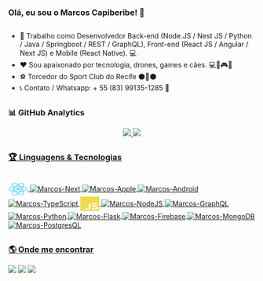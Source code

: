### Olá, eu sou o Marcos Capiberibe! 👋

##

- 🔭 Trabalho como Desenvolvedor Back-end (Node.JS / Nest JS / Python / Java / Springboot / REST / GraphQL), Front-end (React JS / Angular / Next JS) e Mobile (React Native). 💻
- ❤ Sou apaixonado por tecnologia, drones, games e cães. 💻🚁🎮🐶
- ⚽ Torcedor do Sport Club do Recife ⚫🔴⚫
- 📞 Contato / Whatsapp: + 55 (83) 99135-1285 📲

##

### 📊 GitHub Analytics

<div align="center">
 <a href="https://github.com/marcoscapiberibe">
 <img height="165em" src="https://github-readme-stats.vercel.app/api?username=marcoscapiberibe&show_icons=true&theme=gruvbox_light&include_all_commits=true&count_private=true"/>
 <img height="165em" src="https://github-readme-stats.vercel.app/api/top-langs/?username=marcoscapiberibe&layout=compact&langs_count=7&theme=gruvbox_light"/>
</div>

##

### 🏆 Linguagens & Tecnologias
  
 <div style="display: inline_block"><br>
 <img align="center" alt="Marcos-React" height="30" width="40" src="https://raw.githubusercontent.com/devicons/devicon/master/icons/react/react-original.svg">
 <img align="center" alt="Marcos-Next" height="30" width="40" src="https://cdn.jsdelivr.net/gh/devicons/devicon@latest/icons/nextjs/nextjs-original.svg">
 <img align="center" alt="Marcos-Apple" height="30" width="40" src="https://cdn.jsdelivr.net/gh/devicons/devicon/icons/apple/apple-original.svg" />
 <img align="center" alt="Marcos-Android" height="30" width="40" src="https://cdn.jsdelivr.net/gh/devicons/devicon/icons/android/android-original.svg" />
 <img align="center" alt="Marcos-TypeScript" height="30" width="40" src="https://cdn.jsdelivr.net/gh/devicons/devicon/icons/typescript/typescript-original.svg" />
 <img align="center" alt="Marcos-Js" height="30" width="40" src="https://raw.githubusercontent.com/devicons/devicon/master/icons/javascript/javascript-plain.svg">  
<!--  <img align="center" alt="Marcos-HTML" height="30" width="40" src="https://raw.githubusercontent.com/devicons/devicon/master/icons/html5/html5-original.svg">
 <img align="center" alt="Marcos-CSS" height="30" width="40" src="https://raw.githubusercontent.com/devicons/devicon/master/icons/css3/css3-original.svg">
 <img align="center" alt="Marcos-Bootstrap" height="30" width="40" src="https://cdn.jsdelivr.net/gh/devicons/devicon@latest/icons/bootstrap/bootstrap-original-wordmark.svg" /> -->
 <img align="center" alt="Marcos-NodeJS" height="30" width="40" src="https://cdn.jsdelivr.net/gh/devicons/devicon@latest/icons/nodejs/nodejs-plain-wordmark.svg" />
 <img align="center" alt="Marcos-GraphQL" height="30" width="40" src="https://cdn.jsdelivr.net/gh/devicons/devicon@latest/icons/graphql/graphql-plain-wordmark.svg" />
 <img align="center" alt="Marcos-Python" height="30" width="40" src="https://cdn.jsdelivr.net/gh/devicons/devicon/icons/python/python-original.svg" />
 <img align="center" alt="Marcos-Flask" height="30" width="40" src="https://cdn.jsdelivr.net/gh/devicons/devicon@latest/icons/flask/flask-original.svg" />
 <img align="center" alt="Marcos-Firebase" height="30" width="40" src="https://cdn.jsdelivr.net/gh/devicons/devicon/icons/firebase/firebase-plain-wordmark.svg" />
 <img align="center" alt="Marcos-MongoDB" height="30" width="40" src="https://cdn.jsdelivr.net/gh/devicons/devicon@latest/icons/mongodb/mongodb-plain-wordmark.svg" />
 <img align="center" alt="Marcos-PostgresQL" height="30" width="40" src="https://cdn.jsdelivr.net/gh/devicons/devicon@latest/icons/postgresql/postgresql-plain-wordmark.svg" />
<!--  <img align="center" alt="Marcos-PR" height="30" width="40" src="https://cdn.jsdelivr.net/gh/devicons/devicon/icons/premierepro/premierepro-original.svg" />
 <img align="center" alt="Marcos-PS" height="30" width="40" src="https://cdn.jsdelivr.net/gh/devicons/devicon/icons/photoshop/photoshop-line.svg" /> -->
          
</div>

##
  
### 🌎 Onde me encontrar
  
<div> 
<!--   <a href="https://www.youtube.com/channel/UCmSxZDAos3luzapDaawEKnA" target="_blank"><img src="https://img.shields.io/badge/YouTube-FF0000?style=for-the-badge&logo=youtube&logoColor=white" target="_blank"></a> -->
  <a href="https://instagram.com/marcoscapiberibedev" target="_blank"><img src="https://img.shields.io/badge/-Instagram-%23E4405F?style=for-the-badge&logo=instagram&logoColor=white" target="_blank"></a>
 	<a href="https://linkedin.com/in/marcos-capiberibe" target="_blank"><img src="https://img.shields.io/badge/-LinkedIn-%230077B5?style=for-the-badge&logo=linkedin&logoColor=white" target="_blank"></a> 
 <a href="https://twitter.com/capiberibe" target="_blank"><img src="https://img.shields.io/badge/Twitter-1DA1F2?style=for-the-badge&logo=twitter&logoColor=white"></a>
 </div>

